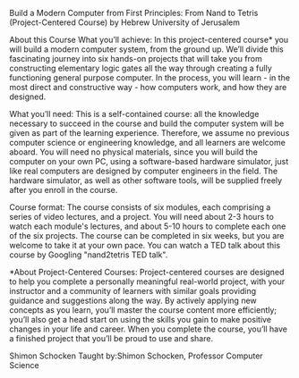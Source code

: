 Build a Modern Computer from First Principles: From Nand to Tetris (Project-Centered Course)
                           by Hebrew University of Jerusalem

About this Course
What you’ll achieve:
In this project-centered course* you will build a modern computer system, from the ground up. We’ll divide this fascinating journey into six hands-on projects that will take you from constructing elementary logic gates all the way through creating a fully functioning general purpose computer. In the process, you will learn - in the most direct and constructive way - how computers work, and how they are designed.

What you’ll need:
This is a self-contained course: all the knowledge necessary to succeed in the course and build the computer system will be given as part of the learning experience. Therefore, we assume no previous computer science or engineering knowledge, and all learners are welcome aboard. You will need no physical materials, since you will build the computer on your own PC, using a software-based hardware simulator, just like real computers are designed by computer engineers in the field. The hardware simulator, as well as other software tools, will be supplied freely after you enroll in the course.

Course format:
The course consists of six modules, each comprising a series of video lectures, and a project. You will need about 2-3 hours to watch each module's lectures, and about 5-10 hours to complete each one of the six projects. The course can be completed in six weeks, but you are welcome to take it at your own pace. You can watch a TED talk about this course by Googling "nand2tetris TED talk".

*About Project-Centered Courses: Project-centered courses are designed to help you complete a personally meaningful real-world project, with your instructor and a community of learners with similar goals providing guidance and suggestions along the way. By actively applying new concepts as you learn, you’ll master the course content more efficiently; you’ll also get a head start on using the skills you gain to make positive changes in your life and career. When you complete the course, you’ll have a finished project that you’ll be proud to use and share.

Shimon Schocken
Taught by:Shimon Schocken, Professor
          Computer Science